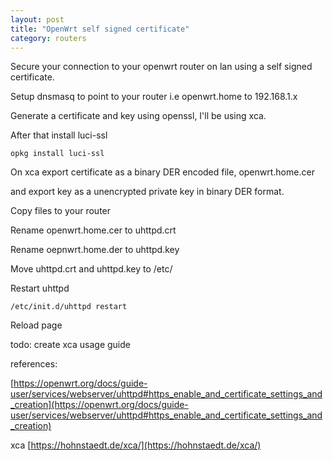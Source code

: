 ```yaml
---
layout: post
title: "OpenWrt self signed certificate"
category: routers
---
```


Secure your connection to your openwrt router on lan using a self signed certificate.

Setup dnsmasq to point to your router i.e openwrt.home to 192.168.1.x

Generate a certificate and key using openssl, I'll be using xca.

After that install luci-ssl

    opkg install luci-ssl

On xca export certificate as a binary DER encoded file, openwrt.home.cer

and export key as a unencrypted private key in binary DER format.

Copy files to your router

Rename openwrt.home.cer to uhttpd.crt

Rename oepnwrt.home.der to uhttpd.key

Move uhttpd.crt and uhttpd.key to /etc/

Restart uhttpd

    /etc/init.d/uhttpd restart

Reload page

todo: create xca usage guide

references:

[https://openwrt.org/docs/guide-user/services/webserver/uhttpd#https_enable_and_certificate_settings_and_creation](https://openwrt.org/docs/guide-user/services/webserver/uhttpd#https_enable_and_certificate_settings_and_creation)

xca [https://hohnstaedt.de/xca/](https://hohnstaedt.de/xca/)

